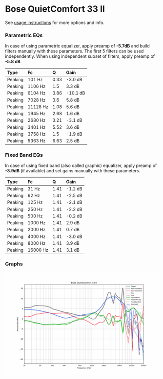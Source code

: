 # Bose QuietComfort 33 II
See [usage instructions](https://github.com/jaakkopasanen/AutoEq#usage) for more options and info.

### Parametric EQs
In case of using parametric equalizer, apply preamp of **-5.7dB** and build filters manually
with these parameters. The first 5 filters can be used independently.
When using independent subset of filters, apply preamp of **-5.8 dB**.

| Type    | Fc       |    Q | Gain     |
|:--------|:---------|:-----|:---------|
| Peaking | 101 Hz   | 0.33 | -3.0 dB  |
| Peaking | 1106 Hz  | 1.5  | 3.3 dB   |
| Peaking | 6104 Hz  | 3.86 | -10.1 dB |
| Peaking | 7028 Hz  | 3.6  | 5.8 dB   |
| Peaking | 11128 Hz | 1.08 | 5.6 dB   |
| Peaking | 1945 Hz  | 2.68 | 1.6 dB   |
| Peaking | 2680 Hz  | 3.21 | -3.1 dB  |
| Peaking | 3401 Hz  | 5.52 | 3.6 dB   |
| Peaking | 3758 Hz  | 1.5  | -1.9 dB  |
| Peaking | 5363 Hz  | 6.63 | 2.5 dB   |

### Fixed Band EQs
In case of using fixed band (also called graphic) equalizer, apply preamp of **-3.9dB**
(if available) and set gains manually with these parameters.

| Type    | Fc       |    Q | Gain    |
|:--------|:---------|:-----|:--------|
| Peaking | 31 Hz    | 1.41 | -1.2 dB |
| Peaking | 62 Hz    | 1.41 | -2.5 dB |
| Peaking | 125 Hz   | 1.41 | -2.1 dB |
| Peaking | 250 Hz   | 1.41 | -2.2 dB |
| Peaking | 500 Hz   | 1.41 | -0.2 dB |
| Peaking | 1000 Hz  | 1.41 | 2.9 dB  |
| Peaking | 2000 Hz  | 1.41 | 0.7 dB  |
| Peaking | 4000 Hz  | 1.41 | -3.0 dB |
| Peaking | 8000 Hz  | 1.41 | 3.9 dB  |
| Peaking | 16000 Hz | 1.41 | 3.1 dB  |

### Graphs
![](./Bose%20QuietComfort%2033%20II.png)